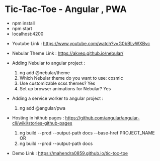 # Tic-Tac-Toe - Angular , PWA

- npm install
- npm start
- localhost:4200

* Youtube Link : https://www.youtube.com/watch?v=G0bBLvWXBvc
* Nebular Theme Link : https://akveo.github.io/nebular/
* Adding Nebular to angular project :
  1. ng add @nebular/theme
  2. Which Nebular theme do you want to use: cosmic
  3. Use customizable scss themes? Yes
  4. Set up browser animations for Nebular? Yes
* Adding a service worker to angular project :
  1. ng add @angular/pwa
* Hosting in hithub pages : https://github.com/angular/angular-cli/wiki/stories-github-pages

  1. ng build --prod --output-path docs --base-href PROJECT_NAME  
     OR
  1. ng build --prod --output-path docs

* Demo Link : https://mahendra0859.github.io/tic-toc-toe
